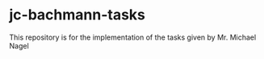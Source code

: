 # jc-bachmann-tasks
This repository is for the implementation of the tasks given by Mr. Michael Nagel
